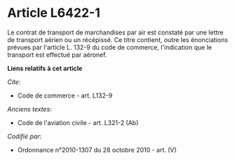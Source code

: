 # Article L6422-1

Le contrat de transport de marchandises par air est constaté par une lettre de transport aérien ou un récépissé. Ce titre
contient, outre les énonciations prévues par l'article L. 132-9 du code de commerce, l'indication que le transport est
effectué par aéronef.

**Liens relatifs à cet article**

_Cite_:

  - Code de commerce - art. L132-9

_Anciens textes_:

  - Code de l'aviation civile - art. L321-2 (Ab)

_Codifié par_:

  - Ordonnance n°2010-1307 du 28 octobre 2010 - art. (V)

